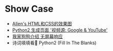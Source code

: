 # Show Case

- [Allen's HTML和CSS的效果图](https://allentango.github.io/show2show/case1/my_page.html)
- [Python2 生成页面 '视频源: Google & YouTube'](https://allentango.github.io/movie_website/)
- [我家狗狗介绍 无屏幕响应](https://allentango.github.io/show2show/fend-animal-trading-cards-master/card.html)
- 诗词填填看👀 Python2 (Fill In The Blanks)
